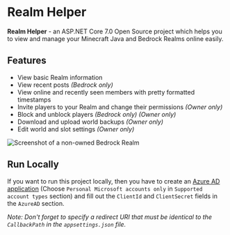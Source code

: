# Realm Helper

**Realm Helper** - an ASP.NET Core 7.0 Open Source project which helps you to view and manage your Minecraft Java and Bedrock Realms online easily.

## Features

* View basic Realm information
* View recent posts *(Bedrock only)*
* View online and recently seen members with pretty formatted timestamps
* Invite players to your Realm and change their permissions *(Owner only)*
* Block and unblock players *(Bedrock only) (Owner only)*
* Download and upload world backups *(Owner only)*
* Edit world and slot settings *(Owner only)*

![Screenshot of a non-owned Bedrock Realm](https://user-images.githubusercontent.com/83646375/252860406-a7d5026e-45cf-4006-860f-b1cda910df63.png)

## Run Locally

If you want to run this project locally, then you have to create an [Azure AD application](https://learn.microsoft.com/en-us/azure/active-directory/develop/quickstart-register-app) (Choose `Personal Microsoft accounts only` in `Supported account types` section) and fill out the `ClientId` and `ClientSecret` fields in the `AzureAD` section.

*Note: Don't forget to specify a redirect URI that must be identical to the `CallbackPath` in the `appsettings.json` file.*
